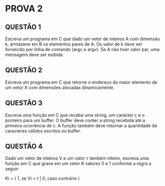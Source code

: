 # **PROVA 2**

## QUESTÃO 1

Escreva um programa em C que dado um vetor de inteiros A com dimensão k, armazene em B os
elementos pares de A. Os valor de k deve ser fornecido por linha de comando (argc e argv). Se A não
tiver valor par, uma mensagem deve ser exibida.

## QUESTÃO 2

Escreva um programa em C que retorne o endereço do maior elemento de um vetor X com dimensões
alocadas dinamicamente.

## QUESTÃO 3

Escreva uma função em C que receba uma string, um caracter c e o ponteiro para um buffer. O buffer
deve conter a string recebida até a primeira ocorrência de c. A função também deve retornar a quantidade
de caracteres válidos escritos no buffer.

## QUESTÃO 4

Dado um vetor de inteiros V e um valor `t` também inteiro, escreva uma função em C que grave em um
vetor K valores 0 e 1 conforme a regra a seguir:

Ki = ( 1, se Vi > t | 0, caso contrário )
